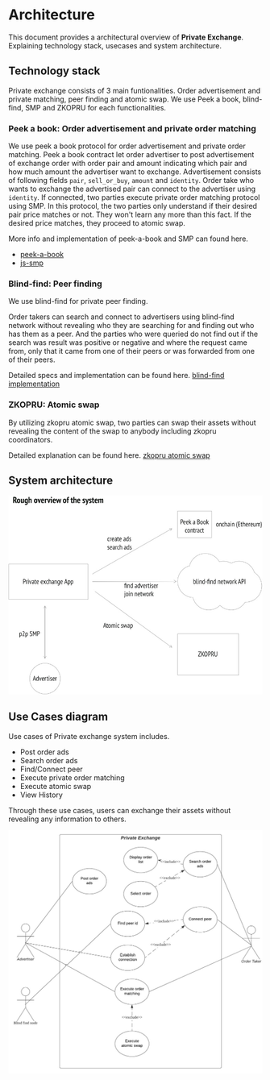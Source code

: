# Architecture

This document provides a architectural overview of **Private Exchange**. Explaining technology stack, usecases and system architecture.

## Technology stack

Private exchange consists of 3 main funtionalities. Order advertisement and private matching, peer finding and atomic swap. We use Peek a book, blind-find, SMP and ZKOPRU for each functionalities.

### Peek a book: Order advertisement and private order matching

We use peek a book protocol for order advertisement and private order matching.
Peek a book contract let order advertiser to post advertisement of exchange order with order pair and amount indicating which pair and how much amount the advertiser want to exchange. Advertisement consists of following fields `pair`, `sell_or_buy`, `amount` and `identity`.
Order take who wants to exchange the advertised pair can connect to the advertiser using `identity`. If connected, two parties execute private order matching protocol using SMP. In this protocol, the two parties only understand if their desired pair price matches or not. They won't learn any more than this fact. If the desired price matches, they proceed to atomic swap.

More info and implementation of peek-a-book and SMP can found here.

- [peek-a-book](https://github.com/mhchia/peek-a-book)
- [js-smp](https://github.com/mhchia/js-smp-peer)

### Blind-find: Peer finding

We use blind-find for private peer finding.

Order takers can search and connect to advertisers using blind-find network without revealing who they are searching for and finding out who has them as a peer. And the parties who were queried do not find out if the search was result was positive or negative and where the request came from, only that it came from one of their peers or was forwarded from one of their peers.

Detailed specs and implementation can be found here.
[blind-find](https://ethresear.ch/t/blind-find-private-social-network-search/6988)
[implementation](https://github.com/mhchia/blind-find/)

### ZKOPRU: Atomic swap

By utilizing zkopru atomic swap, two parties can swap their assets without revealing the content of the swap to anybody including zkopru coordinators.

Detailed explanation can be found here.
[zkopru atomic swap](https://docs.zkopru.network/how-it-works/atomic-swap)

## System architecture

![System architecture](./assets/zk_private_exchange_overview.jpg)

## Use Cases diagram

Use cases of Private exchange system includes.

- Post order ads
- Search order ads
- Find/Connect peer
- Execute private order matching
- Execute atomic swap
- View History

Through these use cases, users can exchange their assets without revealing any information to others.

![Usecase diagram](./assets/usecase-diagram.jpeg)
